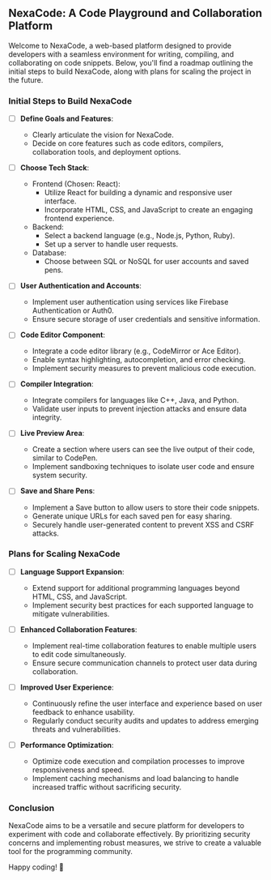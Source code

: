 ## NexaCode: A Code Playground and Collaboration Platform

Welcome to NexaCode, a web-based platform designed to provide developers with a seamless environment for writing, compiling, and collaborating on code snippets. Below, you'll find a roadmap outlining the initial steps to build NexaCode, along with plans for scaling the project in the future.

### Initial Steps to Build NexaCode

-   [ ] **Define Goals and Features**:

    -   Clearly articulate the vision for NexaCode.
    -   Decide on core features such as code editors, compilers, collaboration tools, and deployment options.

-   [ ] **Choose Tech Stack**:

    -   Frontend (Chosen: React):
        -   Utilize React for building a dynamic and responsive user interface.
        -   Incorporate HTML, CSS, and JavaScript to create an engaging frontend experience.
    -   Backend:
        -   Select a backend language (e.g., Node.js, Python, Ruby).
        -   Set up a server to handle user requests.
    -   Database:
        -   Choose between SQL or NoSQL for user accounts and saved pens.

-   [ ] **User Authentication and Accounts**:

    -   Implement user authentication using services like Firebase Authentication or Auth0.
    -   Ensure secure storage of user credentials and sensitive information.

-   [ ] **Code Editor Component**:

    -   Integrate a code editor library (e.g., CodeMirror or Ace Editor).
    -   Enable syntax highlighting, autocompletion, and error checking.
    -   Implement security measures to prevent malicious code execution.

-   [ ] **Compiler Integration**:

    -   Integrate compilers for languages like C++, Java, and Python.
    -   Validate user inputs to prevent injection attacks and ensure data integrity.

-   [ ] **Live Preview Area**:

    -   Create a section where users can see the live output of their code, similar to CodePen.
    -   Implement sandboxing techniques to isolate user code and ensure system security.

-   [ ] **Save and Share Pens**:
    -   Implement a Save button to allow users to store their code snippets.
    -   Generate unique URLs for each saved pen for easy sharing.
    -   Securely handle user-generated content to prevent XSS and CSRF attacks.

### Plans for Scaling NexaCode

-   [ ] **Language Support Expansion**:

    -   Extend support for additional programming languages beyond HTML, CSS, and JavaScript.
    -   Implement security best practices for each supported language to mitigate vulnerabilities.

-   [ ] **Enhanced Collaboration Features**:

    -   Implement real-time collaboration features to enable multiple users to edit code simultaneously.
    -   Ensure secure communication channels to protect user data during collaboration.

-   [ ] **Improved User Experience**:

    -   Continuously refine the user interface and experience based on user feedback to enhance usability.
    -   Regularly conduct security audits and updates to address emerging threats and vulnerabilities.

-   [ ] **Performance Optimization**:
    -   Optimize code execution and compilation processes to improve responsiveness and speed.
    -   Implement caching mechanisms and load balancing to handle increased traffic without sacrificing security.

### Conclusion

NexaCode aims to be a versatile and secure platform for developers to experiment with code and collaborate effectively. By prioritizing security concerns and implementing robust measures, we strive to create a valuable tool for the programming community.

Happy coding! 🚀
